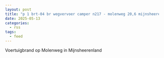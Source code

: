 ```yaml
---
layout: post
title: "p 1 brt-04 br wegvervoer camper n217 - molenweg 20,6 mijnsheerenland 186131"
date: 2025-05-13
categories: 
  - rss
tags: 
  - feed
---
```


Voertuigbrand op Molenweg in Mijnsheerenland
